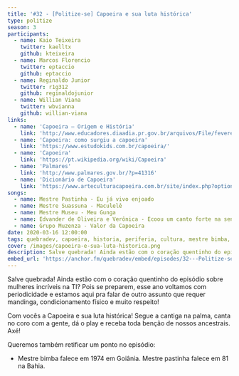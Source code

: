 ```yaml
---
title: '#32 - [Politize-se] Capoeira e sua luta histórica'
type: politize
season: 3
participants:
  - name: Kaio Teixeira
    twitter: kaelltx
    github: kteixeira
  - name: Marcos Florencio
    twitter: eptaccio
    github: eptaccio
  - name: Reginaldo Junior
    twitter: r1g312
    github: reginaldojunior
  - name: Willian Viana
    twitter: wbvianna
    github: willian-viana
links:
  - name: 'Capoeira – Origem e História'
    link: 'http://www.educadores.diaadia.pr.gov.br/arquivos/File/fevereiro2012/educacao_fisica_artigos/capoeira_origem_historia.pdf'
  - name: 'Capoeira: como surgiu a capoeira'
    link: 'https://www.estudokids.com.br/capoeira/'
  - name: 'Capoeira'
    link: 'https://pt.wikipedia.org/wiki/Capoeira'
  - name: 'Palmares'
    link: 'http://www.palmares.gov.br/?p=41316'  
  - name: 'Dicionário de Capoeira'
    link: 'https://www.arteculturacapoeira.com.br/site/index.php?option=com_content&view=article&id=102:dicionario&catid=57:dicionario-da-capoeira&Itemid=85'
songs:
  - name: Mestre Pastinha - Eu já vivo enjoado
  - name: Mestre Suassuna - Maculelê
  - name: Mestre Museu - Meu Gunga
  - name: Edvander de Oliveira e Verônica - Ecoou um canto forte na senzala
  - name: Grupo Muzenza - Valor da Capoeira
date: 2020-03-16 12:00:00
tags: quebradev, capoeira, historia, periferia, cultura, mestre bimba, mestre pastinha, besouro, candomble, umbanda
cover: /images/capoeira-e-sua-luta-historica.png
description: Salve quebrada! Ainda estão com o coração quentinho do episódio sobre mulheres incríveis na TI? Pois se preparem, esse ano voltamos com periodicidade e estamos aqui pra falar de outro assunto que requer mandinga, condicionamento físico e muito respeito!
embed_url: 'https://anchor.fm/quebradev/embed/episodes/32---Politize-se-Capoeira-e-sua-luta-histrica-eclvc2'
---
```


Salve quebrada! Ainda estão com o coração quentinho do episódio sobre mulheres incríveis na TI? Pois se preparem, esse ano voltamos com periodicidade e estamos aqui pra falar de outro assunto que requer mandinga, condicionamento físico e muito respeito!

Com vocês a Capoeira e sua luta histórica! Segue a cantiga na palma, canta no coro com a gente, dá o play e receba toda benção de nossos ancestrais. Axé! 

Queremos também retificar um ponto no episódio: 

- Mestre bimba falece em 1974 em Goiânia. Mestre pastinha falece em 81 na Bahia.